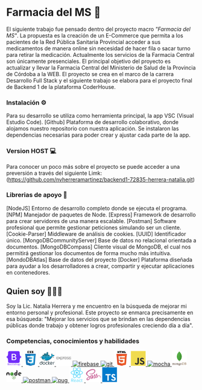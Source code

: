 # Farmacia del MS 🏥

El siguiente trabajo fue pensado dentro del proyecto macro *"Farmacia del MS"*. La propuesta es la creación de un E-Commerce que permita a los pacientes de la Red Pública Sanitaria Provincial acceder a sus medicamentos de manera online sin necesidad de hacer fila o sacar turno para retirar la medicación. Actualmente los servicios de la Farmacia Central son únicamente presenciales. El principal objetivo del proyecto es actualizar y llevar la Farmacia Central del Ministerio de Salud de la Provincia de Córdoba a la WEB. El proyecto se crea en el marco de la carrera Desarrollo Full Stack y el siguiente trabajo se elabora para el proyecto final de Backend 1 de la plataforma CoderHouse.

### Instalación ⚙️

Para su desarrollo se utiliza como herramienta principal, la app VSC (Visual Estudio Code). 
[Github] Plataforma de desarrollo colaborativo, donde alojamos nuestro repositorio con nuestra aplicación. 
Se instalaron las dependencias necesarias para poder crear y ajustar cada parte de la app.

### Version HOST 💻

Para conocer un poco más sobre el proyecto se puede acceder a una preversión a través del siguiente Limk: (https://github.com/nvherreramartinez/backend1-72835-herrera-natalia.git)

### Librerias de apoyo 📖
[NodeJS] Entorno de desarrollo completo donde se ejecuta el programa.
[NPM] Manejador de paquetes de Node.
[Express] Framework de desarrollo para crear servidores de una manera escalable.
[Postman] Software profesional que permite gestionar peticiones simulando ser un cliente.
[Cookie-Parser] Middleware de análisis de cookies.
[UUID] Identificador único.
[MongoDBCommunityServer] Base de datos no relacional orientada a documentos.
[MongoDBCompass] Cliente visual de MongoDB, el cual nos permitirá gestionar los documentos de forma mucho más intuitiva.
[MondoDBAtlas] Base de datos del proyecto
[Docker] Plataforma diseñada para ayudar a los desarrolladores a crear, compartir y ejecutar aplicaciones en contenedores.

## Quien soy 🙎🏼‍♀️

Soy la Lic. Natalia Herrera y me encuentro en la búsqueda de mejorar mi entorno personal y profesional. Este proyecto se enmarca precisamente en esa búsqueda: "Mejorar los servicios que se brindan en las dependencias públicas donde trabajo y obtener logros profesionales creciendo día a día".

### Competencias, conocimientos y habilidades 
<p align="left"> <a href="https://getbootstrap.com" target="_blank" rel="noreferrer"> <img src="https://raw.githubusercontent.com/devicons/devicon/master/icons/bootstrap/bootstrap-plain-wordmark.svg" alt="bootstrap" width="40" height="40"/> </a>  
<a href="https://www.w3schools.com/css/" target="_blank" rel="noreferrer"> <img src="https://raw.githubusercontent.com/devicons/devicon/master/icons/css3/css3-original-wordmark.svg" alt="css3" width="40" height="40"/> </a>  <a href="https://www.docker.com/" target="_blank" rel="noreferrer"> <img src="https://raw.githubusercontent.com/devicons/devicon/master/icons/docker/docker-original-wordmark.svg" alt="docker" width="40" height="40"/> </a>  <a href="https://expressjs.com" target="_blank" rel="noreferrer"> <img src="https://raw.githubusercontent.com/devicons/devicon/master/icons/express/express-original-wordmark.svg" alt="express" width="40" height="40"/> </a> <a href="https://firebase.google.com/" target="_blank" rel="noreferrer"> <img src="https://www.vectorlogo.zone/logos/firebase/firebase-icon.svg" alt="firebase" width="40" height="40"/> </a>  <a href="https://git-scm.com/" target="_blank" rel="noreferrer"> <img src="https://www.vectorlogo.zone/logos/git-scm/git-scm-icon.svg" alt="git" width="40" height="40"/> </a>  <a href="https://www.w3.org/html/" target="_blank" rel="noreferrer"> <img src="https://raw.githubusercontent.com/devicons/devicon/master/icons/html5/html5-original-wordmark.svg" alt="html5" width="40" height="40"/> </a>  <a href="https://developer.mozilla.org/en-US/docs/Web/JavaScript" target="_blank" rel="noreferrer"> <img src="https://raw.githubusercontent.com/devicons/devicon/master/icons/javascript/javascript-original.svg" alt="javascript" width="40" height="40"/> </a>   <a href="https://mochajs.org" target="_blank" rel="noreferrer"> <img src="https://www.vectorlogo.zone/logos/mochajs/mochajs-icon.svg" alt="mocha" width="40" height="40"/> </a> <a href="https://www.mongodb.com/" target="_blank" rel="noreferrer"> <img src="https://raw.githubusercontent.com/devicons/devicon/master/icons/mongodb/mongodb-original-wordmark.svg" alt="mongodb" width="40" height="40"/> </a>  <a href="https://nodejs.org" target="_blank" rel="noreferrer"> <img src="https://raw.githubusercontent.com/devicons/devicon/master/icons/nodejs/nodejs-original-wordmark.svg" alt="nodejs" width="40" height="40"/> </a> <a href="https://postman.com" target="_blank" rel="noreferrer"> <img src="https://www.vectorlogo.zone/logos/getpostman/getpostman-icon.svg" alt="postman" width="40" height="40"/> </a>  <a href="https://pugjs.org" target="_blank" rel="noreferrer"> <img src="https://cdn.worldvectorlogo.com/logos/pug.svg" alt="pug" width="40" height="40"/> </a>  <a href="https://reactjs.org/" target="_blank" rel="noreferrer"> <img src="https://raw.githubusercontent.com/devicons/devicon/master/icons/react/react-original-wordmark.svg" alt="react" width="40" height="40"/> </a>  <a href="https://sass-lang.com" target="_blank" rel="noreferrer"> <img src="https://raw.githubusercontent.com/devicons/devicon/master/icons/sass/sass-original.svg" alt="sass" width="40" height="40"/> </a>  <a href="https://www.typescriptlang.org/" target="_blank" rel="noreferrer"> <img src="https://raw.githubusercontent.com/devicons/devicon/master/icons/typescript/typescript-original.svg" alt="typescript" width="40" height="40"/> </a> </p>
